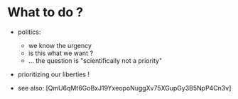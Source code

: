 # What to do ?

- politics:
  - we know the urgency
  - is this what we want ?
  - ... the question is "scientifically not a priority"

- prioritizing our liberties !
- see also: [QmU6qMt6GoBxJ19YxeopoNuggXv75XGupGy3B5NpP4Cn3v]
